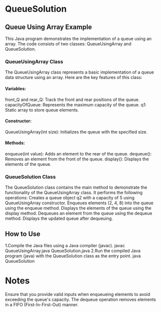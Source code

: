 # QueueSolution
## Queue Using Array Example
This Java program demonstrates the implementation of a queue using an array. The code consists of two classes: QueueUsingArray and QueueSolution.

### QueueUsingArray Class
The QueueUsingArray class represents a basic implementation of a queue data structure using an array. Here are the key features of this class:

#### Variables:
front_Q and rear_Q: Track the front and rear positions of the queue.
capacityOfQueue: Represents the maximum capacity of the queue.
q1: Static array to store queue elements.

#### Constructor:
QueueUsingArray(int size): Initializes the queue with the specified size.

#### Methods:
enqueue(int value): Adds an element to the rear of the queue.
dequeue(): Removes an element from the front of the queue.
display(): Displays the elements of the queue.

### QueueSolution Class
The QueueSolution class contains the main method to demonstrate the functionality of the QueueUsingArray class. It performs the following operations:
Creates a queue object q2 with a capacity of 5 using QueueUsingArray constructor.
Enqueues elements (2, 4, 8) into the queue using the enqueue method.
Displays the elements of the queue using the display method.
Dequeues an element from the queue using the dequeue method.
Displays the updated queue after dequeuing.
## How to Use
1.Compile the Java files using a Java compiler (javac).
javac QueueUsingArray.java QueueSolution.java
2.Run the compiled Java program (java) with the QueueSolution class as the entry point.
java QueueSolution
# Notes
Ensure that you provide valid inputs when enqueueing elements to avoid exceeding the queue's capacity.
The dequeue operation removes elements in a FIFO (First-In-First-Out) manner.
